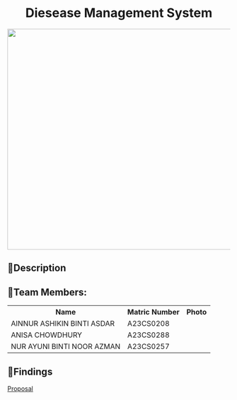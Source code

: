 </head>
<body>
    <h1 align="center">Diesease Management System</h1>
    <image src = "image/medsight.jpg" width="2000" height="500">
    <h2>🔗Description</h2>
    <p> 
    </p>
    <h2>🔗Team Members: </h2>
    <table>
        <tr>
            <th>Name</th>
            <th>Matric Number</th>
            <th>Photo</th>
        </tr>
        <tr>
            <td>AINNUR ASHIKIN BINTI ASDAR</td>
            <td>A23CS0208</td>
            <td></td>
        </tr>
        <tr>
            <td>ANISA CHOWDHURY</td>
            <td>A23CS0288</td>
            <td></td>
        </tr>
        <tr>
            <td>NUR AYUNI BINTI NOOR AZMAN</td>
            <td>A23CS0257</td>
            <td></td>
        </tr>
    </table>
    <h2>🔗Findings</h2>
    <a href="https://github.com/jjn7702/SECJ1023-PT2/tree/main/Submission/sec08_23242/MedSight/Proposal">Proposal</a>
</body>
</html>

